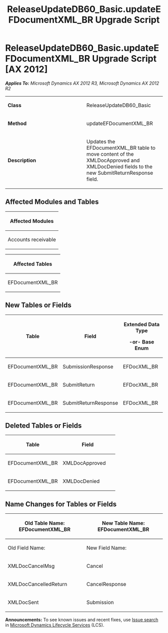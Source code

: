 ﻿---
title: ReleaseUpdateDB60_Basic.updateEFDocumentXML_BR Upgrade Script
TOCTitle: ReleaseUpdateDB60_Basic.updateEFDocumentXML_BR Upgrade Script
ms:assetid: b95dade6-c332-3308-8403-81d1cccd291d
ms:mtpsurl: https://msdn.microsoft.com/en-us/library/JJ737108(v=AX.60)
ms:contentKeyID: 49710790
ms.date: 05/18/2015
mtps_version: v=AX.60
---

# ReleaseUpdateDB60\_Basic.updateEFDocumentXML\_BR Upgrade Script [AX 2012]


_**Applies To:** Microsoft Dynamics AX 2012 R3, Microsoft Dynamics AX 2012 R2_

<table>
<colgroup>
<col style="width: 50%" />
<col style="width: 50%" />
</colgroup>
<tbody>
<tr class="odd">
<td><p><strong>Class</strong></p></td>
<td><p>ReleaseUpdateDB60_Basic</p></td>
</tr>
<tr class="even">
<td><p><strong>Method</strong></p></td>
<td><p>updateEFDocumentXML_BR</p></td>
</tr>
<tr class="odd">
<td><p><strong>Description</strong></p></td>
<td><p>Updates the EFDocumentXML_BR table to move content of the XMLDocApproved and XMLDocDenied fields to the new SubmitReturnResponse field.</p></td>
</tr>
</tbody>
</table>


## Affected Modules and Tables

<table>
<colgroup>
<col style="width: 100%" />
</colgroup>
<thead>
<tr class="header">
<th><p>Affected Modules</p></th>
</tr>
</thead>
<tbody>
<tr class="odd">
<td><p>Accounts receivable</p></td>
</tr>
</tbody>
</table>


<table>
<colgroup>
<col style="width: 100%" />
</colgroup>
<thead>
<tr class="header">
<th><p>Affected Tables</p></th>
</tr>
</thead>
<tbody>
<tr class="odd">
<td><p>EFDocumentXML_BR</p></td>
</tr>
</tbody>
</table>


## New Tables or Fields

<table>
<colgroup>
<col style="width: 33%" />
<col style="width: 33%" />
<col style="width: 33%" />
</colgroup>
<thead>
<tr class="header">
<th><p>Table</p></th>
<th><p>Field</p></th>
<th><p>Extended Data Type</p>
<p>-or- Base Enum</p></th>
</tr>
</thead>
<tbody>
<tr class="odd">
<td><p>EFDocumentXML_BR</p></td>
<td><p>SubmissionResponse</p></td>
<td><p>EFDocXML_BR</p></td>
</tr>
<tr class="even">
<td><p>EFDocumentXML_BR</p></td>
<td><p>SubmitReturn</p></td>
<td><p>EFDocXML_BR</p></td>
</tr>
<tr class="odd">
<td><p>EFDocumentXML_BR</p></td>
<td><p>SubmitReturnResponse</p></td>
<td><p>EFDocXML_BR</p></td>
</tr>
</tbody>
</table>


## Deleted Tables or Fields

<table>
<colgroup>
<col style="width: 50%" />
<col style="width: 50%" />
</colgroup>
<thead>
<tr class="header">
<th><p>Table</p></th>
<th><p>Field</p></th>
</tr>
</thead>
<tbody>
<tr class="odd">
<td><p>EFDocumentXML_BR</p></td>
<td><p>XMLDocApproved</p></td>
</tr>
<tr class="even">
<td><p>EFDocumentXML_BR</p></td>
<td><p>XMLDocDenied</p></td>
</tr>
</tbody>
</table>


## Name Changes for Tables or Fields

<table>
<colgroup>
<col style="width: 50%" />
<col style="width: 50%" />
</colgroup>
<thead>
<tr class="header">
<th><p>Old Table Name: EFDocumentXML_BR</p></th>
<th><p>New Table Name: EFDocumentXML_BR</p></th>
</tr>
</thead>
<tbody>
<tr class="odd">
<td><p>Old Field Name:</p></td>
<td><p>New Field Name:</p></td>
</tr>
<tr class="even">
<td><p>XMLDocCancelMsg</p></td>
<td><p>Cancel</p></td>
</tr>
<tr class="odd">
<td><p>XMLDocCancelledReturn</p></td>
<td><p>CancelResponse</p></td>
</tr>
<tr class="even">
<td><p>XMLDocSent</p></td>
<td><p>Submission</p></td>
</tr>
</tbody>
</table>

  
**Announcements:** To see known issues and recent fixes, use [Issue search](http://go.microsoft.com/fwlink/?linkid=389258) in [Microsoft Dynamics Lifecycle Services](http://go.microsoft.com/fwlink/?linkid=306505) (LCS).

